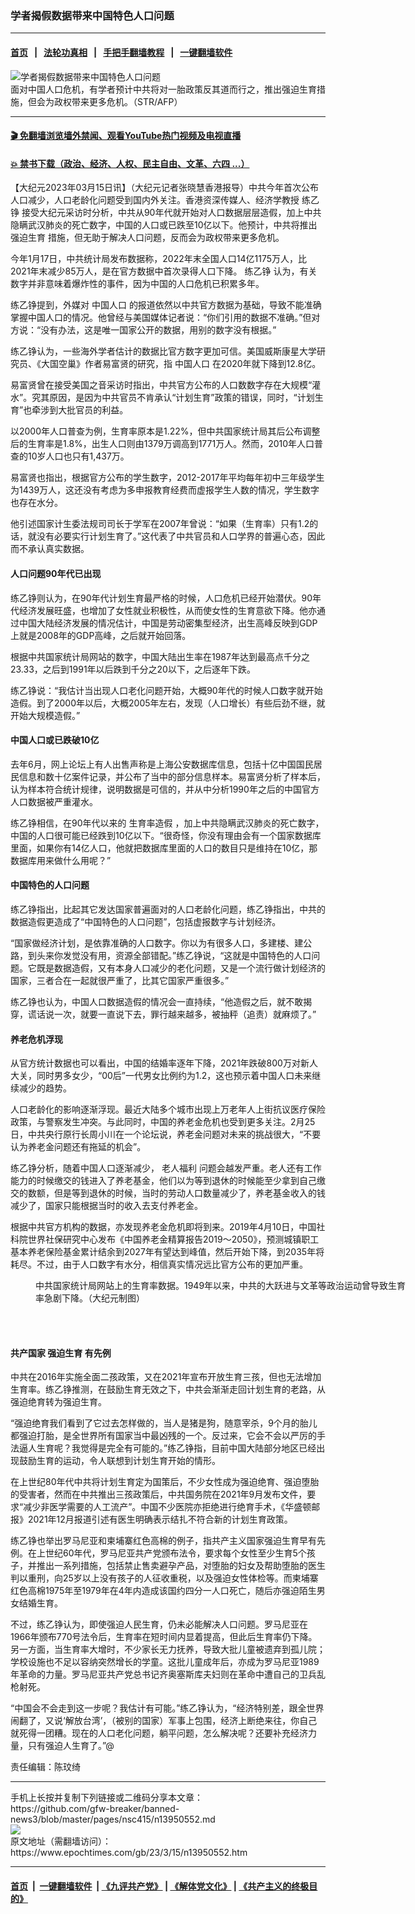 ### 学者揭假数据带来中国特色人口问题
------------------------

#### [首页](https://github.com/gfw-breaker/banned-news3/blob/master/README.md) &nbsp;&nbsp;|&nbsp;&nbsp; [法轮功真相](https://github.com/begood0513/basic/blob/master/README.md)  &nbsp;&nbsp;|&nbsp;&nbsp; [手把手翻墙教程](https://github.com/gfw-breaker/guides/wiki)  &nbsp;&nbsp;|&nbsp;&nbsp; [一键翻墙软件](https://github.com/gfw-breaker/nogfw/blob/master/README.md)  



<div><img alt="学者揭假数据带来中国特色人口问题" class="attachment-djy_600_400 size-djy_600_400 wp-post-image" src="https://i.epochtimes.com/assets/uploads/2023/03/id13950561-000_33792GZ_1200x1200@1200x1200-600x400.jpg"/>
<div class="caption">
 面对中国人口危机，有学者预计中共将对一胎政策反其道而行之，推出强迫生育措施，但会为政权带来更多危机。（STR/AFP）
</div></div><hr/>

#### [ 🎬  免翻墙浏览墙外禁闻、观看YouTube热门视频及电视直播](https://github.com/gfw-breaker/HelloWorld)

#### [ 💥  禁书下载（政治、经济、人权、民主自由、文革、六四 ...）](https://github.com/gfw-breaker/books/blob/master/README.md)

<div><p>
 【大纪元2023年03月15日讯】（大纪元记者张晓慧香港报导）中共今年首次公布人口减少，人口老龄化问题受到国内外关注。香港资深传媒人、经济学教授
 <ok href="https://www.epochtimes.com/gb/tag/%E7%BB%83%E4%B9%99%E9%93%AE.html">
  练乙铮
 </ok>
 接受大纪元采访时分析，中共从90年代就开始对人口数据层层造假，加上中共隐瞒武汉肺炎的死亡数字，中国的人口或已跌至10亿以下。他预计，中共将推出
 <ok href="https://www.epochtimes.com/gb/tag/%E5%BC%BA%E8%BF%AB%E7%94%9F%E8%82%B2.html">
  强迫生育
 </ok>
 措施，但无助于解决人口问题，反而会为政权带来更多危机。
</p>
<p>
 今年1月17日，中共统计局发布数据称，2022年末全国人口14亿1175万人，比2021年末减少85万人，是在官方数据中首次录得人口下降。
 <ok href="https://www.epochtimes.com/gb/tag/%E7%BB%83%E4%B9%99%E9%93%AE.html">
  练乙铮
 </ok>
 认为，有关数字并非意味着爆炸性的事件，因为中国的人口危机已积累多年。
</p>
<p>
 练乙铮提到，外媒对
 <ok href="https://www.epochtimes.com/gb/tag/%E4%B8%AD%E5%9B%BD%E4%BA%BA%E5%8F%A3.html">
  中国人口
 </ok>
 的报道依然以中共官方数据为基础，导致不能准确掌握中国人口的情况。他曾经与美国媒体记者说：“你们引用的数据不准确。”但对方说：“没有办法，这是唯一国家公开的数据，用别的数字没有根据。”
</p>
<p>
 练乙铮认为，一些海外学者估计的数据比官方数字更加可信。美国威斯康星大学研究员、《大国空巢》作者易富贤的研究，指
 <ok href="https://www.epochtimes.com/gb/tag/%E4%B8%AD%E5%9B%BD%E4%BA%BA%E5%8F%A3.html">
  中国人口
 </ok>
 在2020年就下降到12.8亿。
</p>
<p>
 易富贤曾在接受美国之音采访时指出，中共官方公布的人口数数字存在大规模“灌水”。究其原因，是因为中共官员不肯承认“计划生育”政策的错误，同时，“计划生育”也牵涉到大批官员的利益。
</p>
<p>
 以2000年人口普查为例，生育率原本是1.22%，但中共国家统计局其后公布调整后的生育率是1.8%，出生人口则由1379万调高到1771万人。然而，2010年人口普查的10岁人口也只有1,437万。
</p>
<p>
 易富贤也指出，根据官方公布的学生数字，2012-2017年平均每年初中三年级学生为1439万人，这还没有考虑为多申报教育经费而虚报学生人数的情况，学生数字也存在水分。
</p>
<p>
 他引述国家计生委法规司司长于学军在2007年曾说：“如果（生育率）只有1.2的话，就没有必要实行计划生育了。”这代表了中共官员和人口学界的普遍心态，因此而不承认真实数据。
</p>
<h4>
 人口问题90年代已出现
</h4>
<p>
 练乙铮则认为，在90年代计划生育最严格的时候，人口危机已经开始潜伏。90年代经济发展旺盛，也增加了女性就业积极性，从而使女性的生育意欲下降。他亦通过中国大陆经济发展的情况估计，中国是劳动密集型经济，出生高峰反映到GDP上就是2008年的GDP高峰，之后就开始回落。
</p>
<p>
 根据中共国家统计局网站的数字，中国大陆出生率在1987年达到最高点千分之23.33，之后到1991年以后跌到千分之20以下，之后逐年下跌。
</p>
<p>
 练乙铮说：“我估计当出现人口老化问题开始，大概90年代的时候人口数字就开始造假。到了2000年以后，大概2005年左右，发现（人口增长）有些后劲不继，就开始大规模造假。”
</p>
<h4>
 中国人口或已跌破10亿
</h4>
<p>
 去年6月，网上论坛上有人出售声称是上海公安数据库信息，包括十亿中国国民居民信息和数十亿案件记录，并公布了当中的部分信息样本。易富贤分析了样本后，认为样本符合统计规律，说明数据是可信的，并从中分析1990年之后的中国官方人口数据被严重灌水。
</p>
<p>
 练乙铮相信，在90年代以来的
 <ok href="https://www.epochtimes.com/gb/tag/%E7%94%9F%E8%82%B2%E7%8E%87%E9%80%A0%E5%81%87.html">
  生育率造假
 </ok>
 ，加上中共隐瞒武汉肺炎的死亡数字，中国的人口很可能已经跌到10亿以下。“很奇怪，你没有理由会有一个国家数据库里面，如果你有14亿人口，他就把数据库里面的人口的数目只是维持在10亿，那数据库用来做什么用呢？”
</p>
<h4>
 中国特色的人口问题
</h4>
<p>
 练乙铮指出，比起其它发达国家普遍面对的人口老龄化问题，练乙铮指出，中共的数据造假更造成了“中国特色的人口问题”，包括虚报数字与计划经济。
</p>
<p>
 “国家做经济计划，是依靠准确的人口数字。你以为有很多人口，多建楼、建公路，到头来你发觉没有用，资源全部错配。”练乙铮说，“这就是中国特色的人口问题。它既是数据造假，又有本身人口减少的老化问题，又是一个流行做计划经济的国家，三者合在一起就很严重了，比其它国家严重很多。”
</p>
<p>
 练乙铮也认为，中国人口数据造假的情况会一直持续，“他造假之后，就不敢揭穿，谎话说一次，就要一直说下去，罪行越来越多，被抽秤（追责）就麻烦了。”
</p>
<h4>
 养老危机浮现
</h4>
<p>
 从官方统计数据也可以看出，中国的结婚率逐年下降，2021年跌破800万对新人大关，同时男多女少，“00后”一代男女比例约为1.2，这也预示着中国人口未来继续减少的趋势。
</p>
<p>
 人口老龄化的影响逐渐浮现。最近大陆多个城市出现上万老年人上街抗议医疗保险政策，与警察发生冲突。与此同时，中国的养老金危机也受到更多关注。2月25日，中共央行原行长周小川在一个论坛说，养老金问题对未来的挑战很大，“不要认为养老金问题还有拖延的机会”。
</p>
<p>
 练乙铮分析，随着中国人口逐渐减少，
 <ok href="https://www.epochtimes.com/gb/tag/%E8%80%81%E4%BA%BA%E7%A6%8F%E5%88%A9.html">
  老人福利
 </ok>
 问题会越发严重。老人还有工作能力的时候缴交的钱进入了养老基金，他们以为等到退休的时候能至少拿到自己缴交的数额，但是等到退休的时候，当时的劳动人口数量减少了，养老基金收入的钱减少了，国家只能根据当时的收入去支付养老金。
</p>
<p>
 根据中共官方机构的数据，亦发现养老金危机即将到来。2019年4月10日，中国社科院世界社保研究中心发布《中国养老金精算报告2019〜2050》，预测城镇职工基本养老保险基金累计结余到2027年有望达到峰值，然后开始下降，到2035年将耗尽。不过，由于人口数字有水分，相信真实情况远比官方公布的更加严重。
</p>
<figure aria-describedby="caption-attachment-13950560" class="wp-caption aligncenter" id="attachment_13950560" style="width: 600px">
 <ok href="https://i.epochtimes.com/assets/uploads/2023/03/id13950560-233d02be9a0d23be0eb81e360aae1033.jpg" target="_blank">
  <img alt="" class="size-large wp-image-13950560" src="https://i.epochtimes.com/assets/uploads/2023/03/id13950560-233d02be9a0d23be0eb81e360aae1033-600x450.jpg"/>
 </ok>
 <br/><figcaption class="wp-caption-text" id="caption-attachment-13950560">
  中共国家统计局网站上的生育率数据。1949年以来，中共的大跃进与文革等政治运动曾导致生育率急剧下降。（大纪元制图）
 </figcaption><br/>
</figure><br/>
<h4>
 共产国家
 <ok href="https://www.epochtimes.com/gb/tag/%E5%BC%BA%E8%BF%AB%E7%94%9F%E8%82%B2.html">
  强迫生育
 </ok>
 有先例
</h4>
<p>
 中共在2016年实施全面二孩政策，又在2021年宣布开放生育三孩，但也无法增加生育率。练乙铮推测，在鼓励生育无效之下，中共会渐渐走回计划生育的老路，从强迫绝育转为强迫生育。
</p>
<p>
 “强迫绝育我们看到了它过去怎样做的，当人是猪是狗，随意宰杀，9个月的胎儿都强迫打胎，是全世界所有国家当中最凶残的一个。反过来，它会不会以严厉的手法逼人生育呢？我觉得是完全有可能的。”练乙铮指，目前中国大陆部分地区已经出现鼓励生育的运动，令人联想到计划生育开始的情形。
</p>
<p>
 在上世纪80年代中共将计划生育定为国策后，不少女性成为强迫绝育、强迫堕胎的受害者，然而在中共推出三孩政策后，中共国务院在2021年9月发布文件，要求“减少非医学需要的人工流产”。中国不少医院亦拒绝进行绝育手术，《华盛顿邮报》2021年12月报道引述有医生明确表示结扎不符合新的计划生育政策。
</p>
<p>
 练乙铮也举出罗马尼亚和柬埔寨红色高棉的例子，指共产主义国家强迫生育早有先例。在上世纪60年代，罗马尼亚共产党颁布法令，要求每个女性至少生育5个孩子，并推出一系列措施，包括禁止售卖避孕产品，对堕胎的妇女及帮助堕胎的医生判以重刑，向25岁以上没有孩子的人征收重税，以及强迫女性体检等。而柬埔寨红色高棉1975年至1979年在4年内造成该国约四分一人口死亡，随后亦强迫陌生男女结婚生育。
</p>
<p>
 不过，练乙铮认为，即使强迫人民生育，仍未必能解决人口问题。罗马尼亚在1966年颁布770号法令后，生育率在短时间内显着提高，但此后生育率仍下降。另一方面，当生育率大增时，不少家长无力抚养，导致大批儿童被遗弃到孤儿院；学校设施也不足以容纳突然增长的学童。这批儿童成年后，亦成为罗马尼亚1989年革命的力量。罗马尼亚共产党总书记齐奥塞斯库夫妇则在革命中遭自己的卫兵乱枪射死。
</p>
<p>
 “中国会不会走到这一步呢？我估计有可能。”练乙铮认为，“经济特别差，跟全世界闹翻了，又说‘解放台湾’，（被别的国家）军事上包围，经济上断绝来往，你自己就死得一团糟。现在的人口老化问题，躺平问题，怎么解决呢？还要补充经济力量，只有强迫人生育了。”@
</p>
<p>
 责任编辑：陈玟绮
</p>
</div>
<hr/>
手机上长按并复制下列链接或二维码分享本文章：<br/>
https://github.com/gfw-breaker/banned-news3/blob/master/pages/nsc415/n13950552.md <br/>
<a href='https://github.com/gfw-breaker/banned-news3/blob/master/pages/nsc415/n13950552.md'><img src='https://github.com/gfw-breaker/banned-news3/blob/master/pages/nsc415/n13950552.md.png'/></a> <br/>
原文地址（需翻墙访问）：https://www.epochtimes.com/gb/23/3/15/n13950552.htm


------------------------
#### [首页](https://github.com/gfw-breaker/banned-news3/blob/master/README.md) &nbsp;|&nbsp; [一键翻墙软件](https://github.com/gfw-breaker/nogfw/blob/master/README.md) &nbsp;| [《九评共产党》](https://github.com/gfw-breaker/9ping.md/blob/master/README.md#九评之一评共产党是什么) | [《解体党文化》](https://github.com/gfw-breaker/jtdwh.md/blob/master/README.md) | [《共产主义的终极目的》](https://github.com/gfw-breaker/gczydzjmd.md/blob/master/README.md)


<img src='http://gfw-breaker.win/banned-news3/pages/nsc415/n13950552.md' width='0px' height='0px'/>